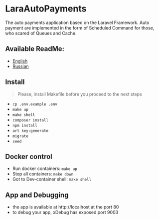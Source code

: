 # LaraAutoPayments

The auto payments application based on the Laravel Framework.
Auto payment are implemented in the form of Scheduled Command for those, who scared of Queues and Cache.

## Available ReadMe:
- [English](README.md)
- [Russian](README.ru.md)

##  Install
> Please, install Makefile before you proceed to the next steps
- `cp .env.example .env`
- `make up`
- `make shell`
- `composer install`
- `npm install`
- `art key:generate`
- `migrate`
- `seed`

## Docker control

- Run docker containers: `make up`
- Stop all containers: `make down`
- Got to Dev-container shell: `make shell`

##  App and Debugging
- the app is available at http://localhost at the port 80
- to debug your app, xDebug has exposed port 9003

